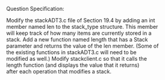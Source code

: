 Question Specification:  
  
Modify the stackADT3.c file of Section 19.4 by adding an int  
member named len to the stack_type structure. This member  
will keep track of how many items are currently stored in a  
stack. Add a new function named length that has a Stack  
parameter and returns the value of the len member. (Some of  
the existing functions in stackADT3.c will need to be  
modified as well.) Modify stackclient.c so that it calls the  
length function (and displays the value that it returns)  
after each operation that modifies a stack.
